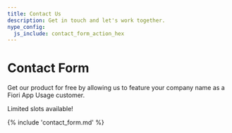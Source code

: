 ```yaml
---
title: Contact Us
description: Get in touch and let's work together.
nype_config:
  js_include: contact_form_action_hex
---
```

# Contact Form

Get our product for free by allowing us to feature your company name as a Fiori App Usage customer. 

Limited slots available!

{% include 'contact_form.md' %}